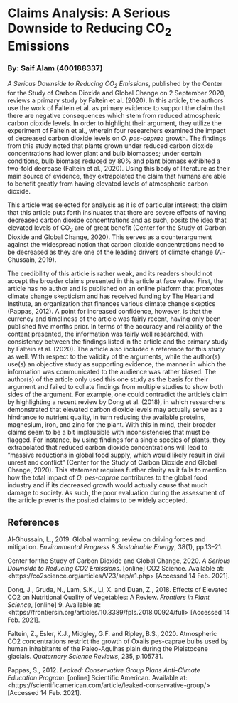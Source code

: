 # Claims Analysis: A Serious Downside to Reducing CO<sub>2</sub> Emissions
### By: Saif Alam (400188337)

*A Serious Downside to Reducing CO<sub>2</sub> Emissions*, published by the Center for the Study of Carbon Dioxide and Global Change on 2 September 2020, reviews a primary study by Faltein et al. (2020). In this article, the authors use the work of Faltein et al. as primary evidence to support the claim that there are negative consequences which stem from reduced atmospheric carbon dioxide levels. In order to highlight their argument, they utilize the experiment of Faltein et al., wherein four researchers examined the impact of decreased carbon dioxide levels on *O. pes-caprae* growth. The findings from this study noted that plants grown under reduced carbon dioxide concentrations had lower plant and bulb biomasses; under certain conditions, bulb biomass reduced by 80% and plant biomass exhibited a two-fold decrease (Faltein et al., 2020). Using this body of literature as their main source of evidence, they extrapolated the claim that humans are able to benefit greatly from having elevated levels of atmospheric carbon dioxide.

This article was selected for analysis as it is of particular interest; the claim that this article puts forth insinuates that there are severe effects of having decreased carbon dioxide concentrations and as such, posits the idea that elevated levels of CO<sub>2</sub> are of great benefit (Center for the Study of Carbon Dioxide and Global Change, 2020). This serves as a counterargument against the widespread notion that carbon dioxide concentrations need to be decreased as they are one of the leading drivers of climate change (Al‐Ghussain, 2019).

The credibility of this article is rather weak, and its readers should not accept the broader claims presented in this article at face value. First, the article has no author and is published on an online platform that promotes climate change skepticism and has received funding by The Heartland Institute, an organization that finances various climate change skeptics (Pappas, 2012). A point for increased confidence, however, is that the currency and timeliness of the article was fairly recent, having only been published five months prior. In terms of the accuracy and reliability of the content presented, the information was fairly well researched, with consistency between the findings listed in the article and the primary study by Faltein et al. (2020). The article also included a reference for this study as well. With respect to the validity of the arguments, while the author(s) use(s) an objective study as supporting evidence, the manner in which the information was communicated to the audience was rather biased. The author(s) of the article only used this one study as the basis for their argument and failed to collate findings from multiple studies to show both sides of the argument. For example, one could contradict the article’s claim by highlighting a recent review by Dong et al. (2018), in which researchers demonstrated that elevated carbon dioxide levels may actually serve as a hindrance to nutrient quality, in turn reducing the available proteins, magnesium, iron, and zinc for the plant. With this in mind, their broader claims seem to be a bit implausible with inconsistencies that must be flagged. For instance, by using findings for a single species of plants, they extrapolated that reduced carbon dioxide concentrations will lead to “massive reductions in global food supply, which would likely result in civil unrest and conflict” (Center for the Study of Carbon Dioxide and Global Change, 2020). This statement requires further clarity as it fails to mention how the total impact of *O. pes-caprae* contributes to the global food industry and if its decreased growth would actually cause that much damage to society. As such, the poor evaluation during the assessment of the article prevents the posited claims to be widely accepted.

## References

Al‐Ghussain, L., 2019. Global warming: review on driving forces and mitigation. *Environmental Progress & Sustainable Energy*, 38(1), pp.13–21.

Center for the Study of Carbon Dioxide and Global Change, 2020. *A Serious Downside to Reducing CO2 Emissions*. [online] CO2 Science. Available at: <https://<span></span>co2science.org/articles/V23/sep/a1.php> [Accessed 14 Feb. 2021].

Dong, J., Gruda, N., Lam, S.K., Li, X. and Duan, Z., 2018. Effects of Elevated CO2 on Nutritional Quality of Vegetables: A Review. *Frontiers in Plant Science*, [online] 9. Available at: <https://<span></span>frontiersin.org/articles/10.3389/fpls.2018.00924/full> [Accessed 14 Feb. 2021].

Faltein, Z., Esler, K.J., Midgley, G.F. and Ripley, B.S., 2020. Atmospheric CO2 concentrations restrict the growth of Oxalis pes-caprae bulbs used by human inhabitants of the Paleo-Agulhas plain during the Pleistocene glacials. *Quaternary Science Reviews*, 235, p.105731.

Pappas, S., 2012. *Leaked: Conservative Group Plans Anti-Climate Education Program*. [online] Scientific American. Available at: <https://<span></span>scientificamerican.com/article/leaked-conservative-group/> [Accessed 14 Feb. 2021].
